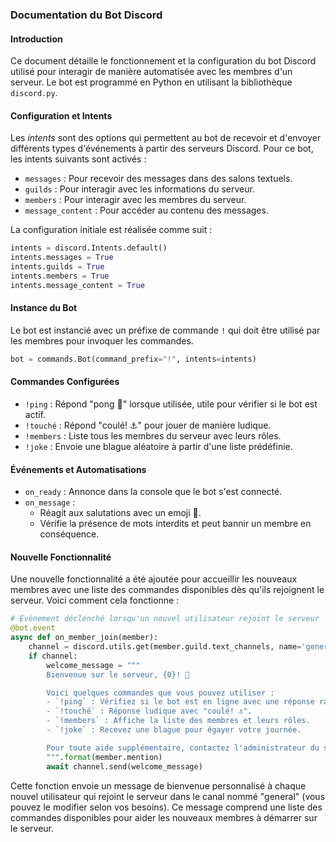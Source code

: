 ### Documentation du Bot Discord

#### Introduction
Ce document détaille le fonctionnement et la configuration du bot Discord utilisé pour interagir de manière automatisée avec les membres d'un serveur. Le bot est programmé en Python en utilisant la bibliothèque `discord.py`.

#### Configuration et Intents
Les *intents* sont des options qui permettent au bot de recevoir et d'envoyer différents types d'événements à partir des serveurs Discord. Pour ce bot, les intents suivants sont activés :

- `messages` : Pour recevoir des messages dans des salons textuels.
- `guilds` : Pour interagir avec les informations du serveur.
- `members` : Pour interagir avec les membres du serveur.
- `message_content` : Pour accéder au contenu des messages.

La configuration initiale est réalisée comme suit :
```python
intents = discord.Intents.default()
intents.messages = True
intents.guilds = True
intents.members = True
intents.message_content = True
```

#### Instance du Bot
Le bot est instancié avec un préfixe de commande `!` qui doit être utilisé par les membres pour invoquer les commandes.

```python
bot = commands.Bot(command_prefix="!", intents=intents)
```

#### Commandes Configurées
- `!ping` : Répond "pong 🏓" lorsque utilisée, utile pour vérifier si le bot est actif.
- `!touché` : Répond "coulé! ⚓️" pour jouer de manière ludique.
- `!members` : Liste tous les membres du serveur avec leurs rôles.
- `!joke` : Envoie une blague aléatoire à partir d'une liste prédéfinie.

#### Événements et Automatisations
- `on_ready` : Annonce dans la console que le bot s'est connecté.
- `on_message` :
  - Réagit aux salutations avec un emoji 👋.
  - Vérifie la présence de mots interdits et peut bannir un membre en conséquence.

#### Nouvelle Fonctionnalité
Une nouvelle fonctionnalité a été ajoutée pour accueillir les nouveaux membres avec une liste des commandes disponibles dès qu'ils rejoignent le serveur. Voici comment cela fonctionne :

```python
# Événement déclenché lorsqu'un nouvel utilisateur rejoint le serveur
@bot.event
async def on_member_join(member):
    channel = discord.utils.get(member.guild.text_channels, name='general')  # Assurez-vous que le canal s'appelle 'general' ou modifiez selon le besoin
    if channel:
        welcome_message = """
        Bienvenue sur le serveur, {0}! 🎉

        Voici quelques commandes que vous pouvez utiliser :
        - `!ping` : Vérifiez si le bot est en ligne avec une réponse rapide.
        - `!touché` : Réponse ludique avec "coulé! ⚓️".
        - `!members` : Affiche la liste des membres et leurs rôles.
        - `!joke` : Recevez une blague pour égayer votre journée.

        Pour toute aide supplémentaire, contactez l'administrateur du serveur.
        """.format(member.mention)
        await channel.send(welcome_message)
```

Cette fonction envoie un message de bienvenue personnalisé à chaque nouvel utilisateur qui rejoint le serveur dans le canal nommé "general" (vous pouvez le modifier selon vos besoins). Ce message comprend une liste des commandes disponibles pour aider les nouveaux membres à démarrer sur le serveur.